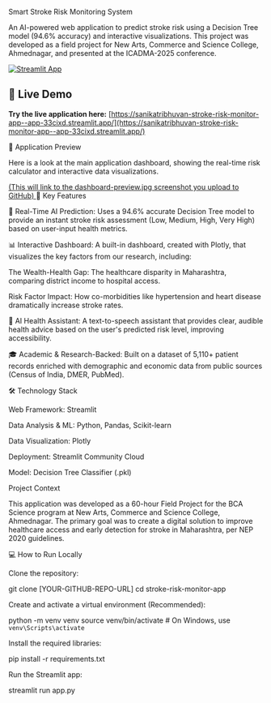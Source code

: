 Smart Stroke Risk Monitoring System

An AI-powered web application to predict stroke risk using a Decision Tree model (94.6% accuracy) and interactive visualizations. This project was developed as a field project for New Arts, Commerce and Science College, Ahmednagar, and presented at the ICADMA-2025 conference.


[![Streamlit App](https://static.streamlit.io/badges/streamlit_badge_black_white.svg)](https://sanikatribhuvan-stroke-risk-monitor-app--app-33cixd.streamlit.app/)

## 🚀 Live Demo

**Try the live application here:** [https://sanikatribhuvan-stroke-risk-monitor-app--app-33cixd.streamlit.app/](https://sanikatribhuvan-stroke-risk-monitor-app--app-33cixd.streamlit.app/)

📸 Application Preview

Here is a look at the main application dashboard, showing the real-time risk calculator and interactive data visualizations.

[(This will link to the dashboard-preview.jpg screenshot you upload to GitHub)
](https://github.com/SanikaTribhuvan/stroke-risk-monitor-app-/blob/main/dashboard-preview.jpg)
🌟 Key Features

🧠 Real-Time AI Prediction: Uses a 94.6% accurate Decision Tree model to provide an instant stroke risk assessment (Low, Medium, High, Very High) based on user-input health metrics.

📊 Interactive Dashboard: A built-in dashboard, created with Plotly, that visualizes the key factors from our research, including:

The Wealth-Health Gap: The healthcare disparity in Maharashtra, comparing district income to hospital access.

Risk Factor Impact: How co-morbidities like hypertension and heart disease dramatically increase stroke rates.

🤖 AI Health Assistant: A text-to-speech assistant that provides clear, audible health advice based on the user's predicted risk level, improving accessibility.

🎓 Academic & Research-Backed: Built on a dataset of 5,110+ patient records enriched with demographic and economic data from public sources (Census of India, DMER, PubMed).

🛠️ Technology Stack

Web Framework: Streamlit

Data Analysis & ML: Python, Pandas, Scikit-learn

Data Visualization: Plotly

Deployment: Streamlit Community Cloud

Model: Decision Tree Classifier (.pkl)

Project Context

This application was developed as a 60-hour Field Project for the BCA Science program at New Arts, Commerce and Science College, Ahmednagar. The primary goal was to create a digital solution to improve healthcare access and early detection for stroke in Maharashtra, per NEP 2020 guidelines.

💻 How to Run Locally

Clone the repository:

git clone [YOUR-GITHUB-REPO-URL]
cd stroke-risk-monitor-app


Create and activate a virtual environment (Recommended):

python -m venv venv
source venv/bin/activate  # On Windows, use `venv\Scripts\activate`


Install the required libraries:

pip install -r requirements.txt


Run the Streamlit app:

streamlit run app.py
